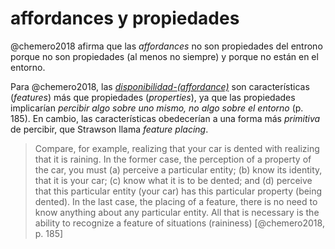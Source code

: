 # affordances y propiedades

@chemero2018 afirma que las *affordances* no son propiedades del entrono porque no son propiedades (al menos no siempre) y porque no están en el entorno.

Para @chemero2018, las *[disponibilidad-(affordance)](disponibilidad-%28affordance%29.md)* son características (*features*) más que propiedades (*properties*), ya que las propiedades implicarían *percibir algo sobre uno mismo, no algo sobre el entorno* (p. 185). En cambio, las características obedecerían a una forma más *primitiva* de percibir, que Strawson llama *feature placing*.

 >
 > Compare, for example, realizing that your car is dented with realizing that it is raining. In the former case, the perception of a property of the car, you must (a) perceive a particular entity; (b) know its identity, that it is your car; (c) know what it is to be dented; and (d) perceive that this particular entity (your car) has this particular property (being dented). In the last case, the placing of a feature, there is no need to know anything about any particular entity. All that is necessary is the ability to recognize a feature of situations (raininess) [@chemero2018, p. 185]
